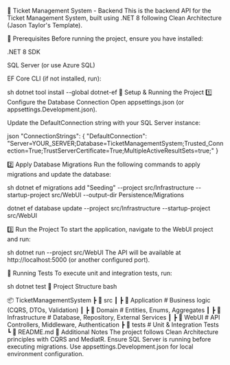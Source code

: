 📜 Ticket Management System - Backend
This is the backend API for the Ticket Management System, built using .NET 8 following Clean Architecture (Jason Taylor's Template).

📌 Prerequisites
Before running the project, ensure you have installed:

.NET 8 SDK

SQL Server (or use Azure SQL)

EF Core CLI (if not installed, run):

sh
dotnet tool install --global dotnet-ef
🚀 Setup & Running the Project
1️⃣ Configure the Database Connection
Open appsettings.json (or appsettings.Development.json).

Update the DefaultConnection string with your SQL Server instance:

json
"ConnectionStrings": {
  "DefaultConnection": "Server=YOUR_SERVER;Database=TicketManagementSystem;Trusted_Connection=True;TrustServerCertificate=True;MultipleActiveResultSets=true;"
}

2️⃣ Apply Database Migrations
Run the following commands to apply migrations and update the database:

sh
dotnet ef migrations add "Seeding" --project src/Infrastructure --startup-project src/WebUI --output-dir Persistence/Migrations

dotnet ef database update --project src/Infrastructure --startup-project src/WebUI

3️⃣ Run the Project
To start the application, navigate to the WebUI project and run:

sh
dotnet run --project src/WebUI
The API will be available at http://localhost:5000 (or another configured port).

🧪 Running Tests
To execute unit and integration tests, run:

sh
dotnet test
📂 Project Structure
bash

📦 TicketManagementSystem
 ┣ 📂 src
 ┃ ┣ 📂 Application      # Business logic (CQRS, DTOs, Validation)
 ┃ ┣ 📂 Domain           # Entities, Enums, Aggregates
 ┃ ┣ 📂 Infrastructure   # Database, Repository, External Services
 ┃ ┣ 📂 WebUI            # API Controllers, Middleware, Authentication
 ┣ 📂 tests              # Unit & Integration Tests
 ┗ 📄 README.md
📌 Additional Notes
The project follows Clean Architecture principles with CQRS and MediatR.
Ensure SQL Server is running before executing migrations.
Use appsettings.Development.json for local environment configuration.
